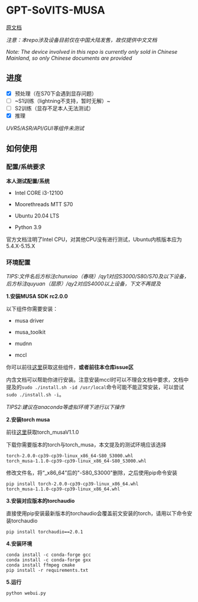 # GPT-SoVITS-MUSA

[原文档](./README_ori.md)

*注意：本repo涉及设备目前仅在中国大陆发售，故仅提供中文文档*

*Note: The device involved in this repo is currently only sold in Chinese Mainland, so only Chinese documents are provided*

## 进度

- [x] 预处理（在S70下会遇到显存问题）
- [ ] ~S1训练（lightning不支持，暂时无解）~
- [ ] S2训练（显存不足本人无法测试）
- [x] 推理

*UVR5/ASR/API/GUI等组件未测试*

## 如何使用

### 配置/系统要求

**本人测试配置/系统**
 
 - Intel CORE i3-12100
 
 - Moorethreads MTT S70

 - Ubuntu 20.04 LTS
 
 - Python 3.9
 
官方文档注明了Intel CPU，对其他CPU没有进行测试，Ubuntu内核版本应为5.4.X-5.15.X

### 环境配置

*TIPS:文件名后方标注chunxiao（春晓）/qy1对应S3000/S80/S70及以下设备，后方标注quyuan（屈原）/qy2对应S4000以上设备，下文不再提及*

**1.安装MUSA SDK rc2.0.0**

以下组件你需要安装：

 - musa driver
 
 - musa_toolkit
 
 - mudnn
 
 - mccl
 
你可以前往[这里](https://developer.mthreads.com/sdk/download/musa?equipment=&os=Ubuntu&driverVersion=&version=)获取这些组件，**或者前往本仓库issue区**

内含文档可以帮助你进行安装。注意安装mccl时可以不理会文档中要求，文档中提及的`sudo ./install.sh -id /usr/local`命令可能不能正常安装，可以尝试`sudo ./install.sh -i`。

*TIPS2:建议在anaconda等虚拟环境下进行以下操作*

**2.安装torch musa**

前往[这里](https://github.com/MooreThreads/torch_musa/releases/tag/v1.1.0)获取torch_musaV1.1.0

下载你需要版本的torch与torch_musa，本文提及的测试环境应该选择

```
torch-2.0.0-cp39-cp39-linux_x86_64-S80_S3000.whl
torch_musa-1.1.0-cp39-cp39-linux_x86_64-S80_S3000.whl
```

修改文件名，将“_x86_64”后的"-S80_S3000"删除，之后使用pip命令安装

```
pip install torch-2.0.0-cp39-cp39-linux_x86_64.whl
torch_musa-1.1.0-cp39-cp39-linux_x86_64.whl
```

**3.安装对应版本的torchaudio**

直接使用pip安装最新版本的torchaudio会覆盖前文安装的torch，请用以下命令安装torchaudio

```
pip install torchaudio==2.0.1
```

**4.安装环境**

```
conda install -c conda-forge gcc
conda install -c conda-forge gxx
conda install ffmpeg cmake
pip install -r requirements.txt
```

**5.运行**

```
python webui.py
```
